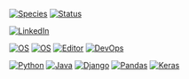 [![Species](https://img.shields.io/badge/Species-Homo_sapiens-success?style=flat-square&logo=mailchimp&logoColor=white)](https://en.wikipedia.org/wiki/Homo_sapiens)
[![Status](https://img.shields.io/badge/Status-Stable-success?style=flat-square&logo=gravatar&logoColor=white)](https://en.wikipedia.org/wiki/Life)

[![LinkedIn](https://img.shields.io/badge/LinkedIn-IgorBrinker-informational?style=flat-square&logo=linkedin&logoColor=white)](https://www.linkedin.com/in/igorbrinker/)

[![OS](https://img.shields.io/badge/OS-Windows-informational?style=flat-square&logo=Windows&logoColor=white)](https://en.wikipedia.org/wiki/Microsoft_Windows)
[![OS](https://img.shields.io/badge/OS-Linux-informational?style=flat-square&logo=linux&logoColor=white)](https://en.wikipedia.org/wiki/Linux)
[![Editor](https://img.shields.io/badge/Editor-VSCode-blue?style=flat-square&logo=visual-studio-code&logoColor=white)](https://code.visualstudio.com/)
[![DevOps](https://img.shields.io/badge/DevOps-Azure-blue?style=flat-square&logo=windows&Color=white)](https://azure.microsoft.com/pt-br/services/devops/)

[![Python](https://img.shields.io/badge/Python-teal?style=flat-square&logo=python&logoColor=white)](https://www.python.org/)
[![Java](https://img.shields.io/badge/Java-orange?style=flat-square&logo=java&logoColor=white)](https://www.java.com/pt-BR/)
[![Django](https://img.shields.io/badge/Django-olive?style=flat-square&logo=Django&logoColor=white)](https://www.djangoproject.com/)
[![Pandas](https://img.shields.io/badge/Pandas-purple?style=flat-square&logo=Pandas&logoColor=white)](https://www.djangoproject.com/)
[![Keras](https://img.shields.io/badge/Keras-red?style=flat-square&logo=Keras&logoColor=white)](https://www.djangoproject.com/)



